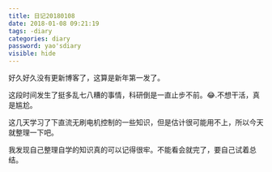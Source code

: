 ```yaml
---
title: 日记20180108
date: 2018-01-08 09:21:19
tags: -diary
categories: diary
password: yao'sdiary
visible: hide
---
```

好久好久没有更新博客了，这算是新年第一发了。

这段时间发生了挺多乱七八糟的事情，科研倒是一直止步不前。😂.不想干活，真是尴尬。

这几天学习了下直流无刷电机控制的一些知识，但是估计很可能用不上，所以今天就整理一下吧。

我发现自己整理自学的知识真的可以记得很牢。不能看会就完了，要自己试着总结。


